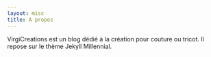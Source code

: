 ```yaml
---
layout: misc
title: A propos
---
```


VirgiCreations est un blog dédié à la création pour couture ou tricot. 
Il repose sur le thème Jekyll Millennial.